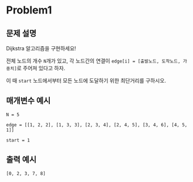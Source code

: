 # Problem1

## 문제 설명

Dijkstra 알고리즘을 구현하세요!

전체 노드의 개수 `N`개가 있고, 각 노드간의 연결이 `edge[i] = [출발노드, 도착노드, 가중치]`로 주어져 있다고 하자.

이 때 `start` 노드에서부터 모든 노드에 도달하기 위한 최단거리를 구하시오.


## 매개변수 예시

`N = 5`

`edge = [[1, 2, 2], [1, 3, 3], [2, 3, 4], [2, 4, 5], [3, 4, 6], [4, 5, 1]]`

`start = 1`

## 출력 예시

`[0, 2, 3, 7, 8]`
